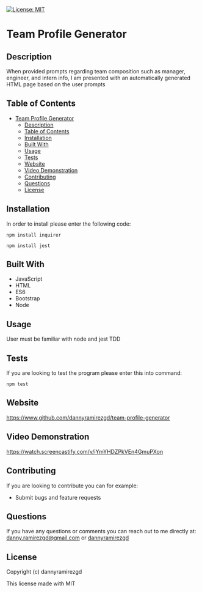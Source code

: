 [![License: MIT](https://img.shields.io/badge/License-MIT-yellow.svg)](https://opensource.org/licenses/MIT)
# Team Profile Generator

## Description
When provided prompts regarding team composition such as manager, engineer, and intern info, I am presented with an automatically generated HTML page based on the user prompts

## Table of Contents
- [Team Profile Generator](#team-profile-generator)
  - [Description](#description)
  - [Table of Contents](#table-of-contents)
  - [Installation](#installation)
  - [Built With](#built-with)
  - [Usage](#usage)
  - [Tests](#tests)
  - [Website](#website)
  - [Video Demonstration](#video-demonstration)
  - [Contributing](#contributing)
  - [Questions](#questions)
  - [License](#license)
## Installation
In order to install please enter the following code:
```
npm install inquirer 

npm install jest
```
## Built With
* JavaScript
* HTML
* ES6
* Bootstrap
* Node

## Usage
User must be familiar with node and jest TDD

## Tests
If you are looking to test the program please enter this into command: 
```
npm test
```
## Website
https://www.github.com/dannyramirezgd/team-profile-generator

## Video Demonstration
https://watch.screencastify.com/v/iYmYHDZPkVEn4GmuPXon

## Contributing
If you are looking to contribute you can for example: 
* Submit bugs and feature requests


## Questions
If you have any questions or comments you can reach out to me directly at: danny.ramirezgd@gmail.com or [dannyramirezgd](https://github.com/dannyramirezgd)
  
  ## License
  Copyright (c) dannyramirezgd

  This license made with MIT
  
